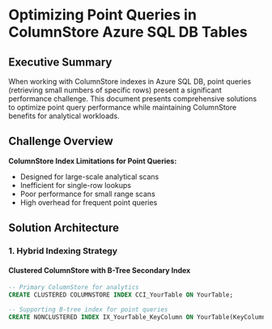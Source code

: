 # Optimizing Point Queries in ColumnStore Azure SQL DB Tables

## Executive Summary

When working with ColumnStore indexes in Azure SQL DB, point queries (retrieving small numbers of specific rows) present a significant performance challenge. This document presents comprehensive solutions to optimize point query performance while maintaining ColumnStore benefits for analytical workloads.

## Challenge Overview

**ColumnStore Index Limitations for Point Queries:**
- Designed for large-scale analytical scans
- Inefficient for single-row lookups
- Poor performance for small range scans
- High overhead for frequent point queries

## Solution Architecture

### 1. Hybrid Indexing Strategy

#### Clustered ColumnStore with B-Tree Secondary Index

```sql
-- Primary ColumnStore for analytics
CREATE CLUSTERED COLUMNSTORE INDEX CCI_YourTable ON YourTable;

-- Supporting B-tree index for point queries
CREATE NONCLUSTERED INDEX IX_YourTable_KeyColumn ON YourTable(KeyColumn);
